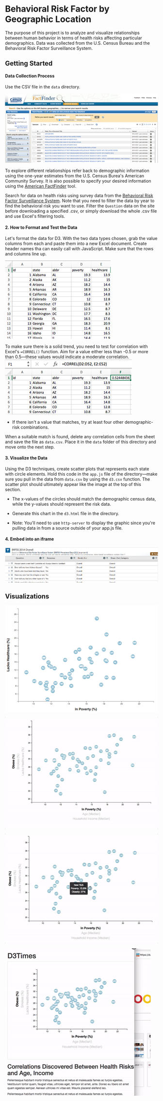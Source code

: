 # Behavioral Risk Factor by Geographic Location

The purpose of this project is to analyze and visualize relationships between human behavior in terms of health risks affecting particular demographics. Data was collected from the U.S. Census Bureau and the Behavioral Risk Factor Surveillance System.

## Getting Started

#### Data Collection Process
Use the CSV file in the `data` directory.

![2-census](Images/2-census.jpg)

To explore different relationships refer back to demographic information using the one-year estimates from the U.S. Census Burea's American Community Survey. It is also possible to specify your desired information using the [American FactFinder](http://factfinder.census.gov/faces/nav/jsf/pages/searchresults.xhtml) tool.

Search for data on health risks using survey data from the [Behavioral Risk Factor Surveillance System](https://chronicdata.cdc.gov/Behavioral-Risk-Factors/BRFSS-2014-Overall/5ra3-ixqq). Note that you need to filter the data by year to find the behavioral risk you want to use. Filter the `Question` data on the site before downloading a specified .csv, or simply download the whole .csv file and use Excel's filtering tools.

#### 2. How to Format and Test the Data

Let's format the data for D3. With the two data types chosen, grab the value columns from each and paste them into a new Excel document. Create header names tha can easily call with JavaScript. Make sure that the rows and columns line up.

![6-excel](Images/6-excel.jpg)

To make sure there is a solid trend, you need to test for correlation with Excel's `=CORREL()` function. Aim for a value either less than -0.5 or more than 0.5—these values would indicate a moderate correlation.
![5-correl](Images/5-correl.jpg)

* If there isn't a value that matches, try at least four other demographic-risk combinations. 

When a suitable match is found, delete any correlation cells from the sheet and save the file as `data.csv`. Place it in the `data` folder of this directory and move onto the next step.

#### 3. Visualize the Data

Using the D3 techniques, create scatter plots that represents each state with circle elements. Hold this code in the `app.js` file of the directory—make sure you pull in the data from `data.csv` by using the `d3.csv` function. The scatter plot should ultimately appear like the image at the top of this section.

* The x-values of the circles should match the demographic census data, while the y-values should represent the risk data.

* Generate this chart in the `d3.html` file in the directory.

* Note: You'll need to use `http-server` to display the graphic since you're pulling data in from a source outside of your app.js file.

#### 4. Embed into an iframe

![3-brfss](Images/3-brfss.jpg)

## Visualizations

![4-scatter](Images/4-scatter.jpg)

![7-animated-scatter](Images/7-animated-scatter.gif)

![8-tooltip](Images/8-tooltip.gif)

![9-responsive-d3.gif](Images/9-responsive-d3.gif)


